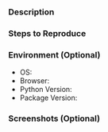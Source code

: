 ### Description
[//]: # (Provide a clear and concise description of the issue.)

### Steps to Reproduce
[//]: # (List the steps to reproduce the issue.)

### Environment (Optional)
- OS: 
- Browser: 
- Python Version:
- Package Version: 

### Screenshots (Optional)
[//]: # (If applicable, add screenshots to help explain the issue.)
